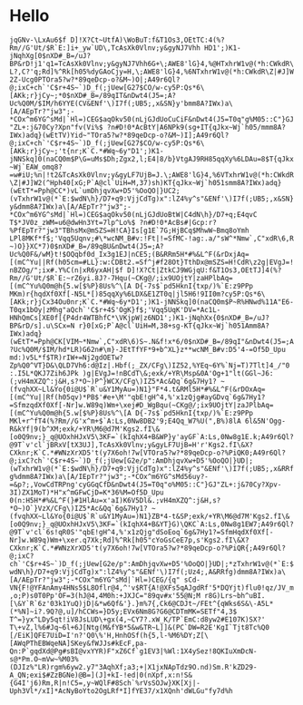 # Hello

```jqGNv-\LxAu6$f D]!X?Ct~UtfA)\WoBuT:f&T1Os3,OEtTC:4(%?Rm//G'Ut/$R`E:]i+_yw`UD\,TcAsXk0Vlnv;y&gyNJ7Vhh HD1';)K1-jNqhXg[0$nXD#_B=/uJ?BP&rD!j1'q1=TcAsXk0Vlnv;y&gyNJ7Vhh6G+\;AWE8'lG}4,%@HTxhrW1v@(*h:CWkdR\L?,C?'q;Rd]%^Rk[h05%dyGAoCjy=H,\;AWE8'lG}4,%6NTxhrW1v@(*h:CWkdR\Z|#J]W2Z-Ucg0PTOra5?w?*89qeDcp-o?&M~)O|;A49r6Ql?@;ixC+ch`'C$r+4S~`)D_f(;jUew[G27$CO/w-cy5P:Qs*6\[AKk;r}jCy~;*0$nXD#_B=/89qIT&nDwt4(J5=;A?Uc%Q0M/$IM/h6YYE(CV&ENf'\)I7f(;UB5;,x&SN}y'bmm8A?IWx)a\[A/AEpTr?"jw3";-*COx^m6YG^sMd|`Hl=)CEG$aqOkv50(nLjGJdUoCuCiF&nDwt4(J5=T0q"g%M05::C"}GJ"ZL+:j&70Cy?Xpn"fv(Vi%$ ?n#D!0*AcBtY|A6NPk9(sg+IT{qJkx~Wj`h05/mmm8A?IWx)adq}(wEtTV)Yid~"TOra5?w?*89qeDcp-o?&M~)I];A49r6Ql?@;ixC+ch`'C$r+4S~`)D_f(;jUew[G27$CO/w-cy5P:Qs*6\[AKk;r}jCy~;'t{nr;K`C.*#Wq~6y"D1';)K1-jNNSkq]0(naCQ0m$P\G=uMs$Dh;Zgx2,l;E4|8/b}VtgAJ9RH85qqXy%6LDAu=8$T{qJkx~Wj`EAW_omq8?=w#iU;%n|!t2&TcAsXk0Vlnv;y&gyLF7UjB=J.\;AWE8'lG}4,%6VTxhrW1v@(*h:CWkdR\Z|#J]W2(^Hph40[xG;P`A@cl`UiH=M,37)sh)KT{qJkx~Wj`h051smm8A?IWx)adq}(wEtT*=Pph@CC*)vL`umDhjqvXw+D5'%OoQO|}UC2;(vTxhrW1v@(*`E:$wdN\h}/D7+q9:VjjCdTg)x":lZ4%y^s"&ENf'\)I7f(;UB5;,x&SN}y&dmm8A?IWx)a\[A/AEpTr?"jw3";-*COx^m6YG^sMd|`Hl=)CEG$aqOkv50(nLjGJdUoBtW|C4dN\h}/D7+q;E4qvC T$*JV0z_zWM=u6@dwHn3Yt=7lp^Lo%$ ?n#D!0*AcBs#|Gcp:r?%PfEpTr?"jw3"TBhsMx@mSZS=H!CA}Is[g1E`7G;HjBCq$MhwW~Bmq8oYmh LPl8MKf*f$;'Vqq5Uqnv;#\*wcNM_B#v:!Ft|!=SfMC-!ag:.a/"sW^*Nmw`,C"xdR\6,R~)O}}XC*7)0$nXD#_B=/89qBU&nDwt4(J5=;A?Uc%Q0F&/wM}t!$OQqbf0d_Ix3g1EJ|nCE5;(B&RRm5H*#%&L^F(&rDxjAq=[(mC^Yu||Rf(h05cm=#LL}:w:CDBt2.=Sf^j#f28Ot}TthDx@mSZS=H!CdR\z2g|EVgJ=!nBZOg/";ix#.Y%C(n|xR6yxAH|$f D]!X?Ct|ZtkCJ9WGjqU:f&T1Os3,OEtTJ]4(%?Rm//G'Ut/$R`E:~rZ6yi.8J?-7Hqu(~CKg@/;ix9UOjtY|zaHPlbAq=[(mC^Yu%Q0m@h{5.w[$%P}8Us%^\[A D{-7s$`pd5HknI{txp/)%`E:z9PPp MKm)r{hqdXf0Xf[-N5L*[)85qqXy%6LDX&E1ZT0q|jl5H6!9II0m?cy5P:Qs*6\[AKk;r}jCx34Ou0nr;K`C.*#Wq~6y*D1';)K1-jNNSkq]0(naCQ0m$P~R%HNwd%11A"E6-T0qx1bOy|zMhg"aQch`'C$r+4S'OgK}f$;'Vqq5UqK'DV=*Ac1L-HNhQmCs[XE0f[{P4dr4WTBhfC*\VKjpW|z6ND1';)K1-jNqhXx{0$nXD#_B=/uJ?BP&rD/s].u\SCx=N r}0[xG;P`A@cl`UiH=M,38+sg-KT{qJkx~Wj`h051Amm8A?IWx)adq}(wEtT*=Pph@CK[VIM~*Nmw`,C"xdR\6)S~.N&f!x*6/0$nXD#_B=/89qI"&nDwt4(J5=;A?Uc%Q0M/$IM/hd*LR)G62n#\m}-JEtTfYF*9+b^XL}z**wcNM_B#v:D5'4-=Of5D_Upu md:)v5L*f$TR)rIW+=Nj2gdOETw?Zp%Q0^VT}D&\QLD7Vh6:d@Iz|.Hbf(;_ZX/CFg\)IZ52,%YEq~6Y%`Nj=T)7Tlt]4_/"0 :.I5L*QKJ7Zih6JPk )g|EVgJ=!nBCdT\&;exk/+YR\Msp&0A'Og+1"lt(GGl~J6:(;vH4mXZQ^:j&H,s?*O~)P^}WCX/CFg\)IZ5*Ac&Qq`6g&7Hy1? ~(fvqhXX~Ll&Yo{0i@U$`R`u&Y1MyAu=)N1}"F*4.t&RMl5H*#%&L^F(&rDOxAq=[(mC^Yu||Rf(h05qv)*PB$'#e+\M'"qbE!gH^4,%'x1zQjg#ayGDvq`6g&7Hy1?=SfmzqdXf0Xf[-Nr]w.W89q)Wm+\xej#D_WgBqu(~CKg@/;ix9UOjtY|zaJPlbAq=[(mC^Yu%Q0m@h{5.w[$%P}8Us%^\[A D{-7s$`pd5HknI{txp/)%`E:z9PPp MKl+r^fT4(%?Rm//G'x^m+$`A:Ls,0Nw8DB2'9;E4Qq_W7%U(",B%)8lA 6l&5N'Ogg-R&kYf|9(b^XM;exk/+YR\M6@d7M'Kgs2.fI\&[o0Q9nv;}_q@UOxhHJxV5\3KF=`(kIqhX4+B&WP}y'ayGF`A:Ls,0Nw8g1E.k;A49r6Ql?@9T`v'cl`jBRxV[tX3UJ],TcAsXk0Vlnv;y&gyLF7UjB=H'r'Kgs2.fI\&X?CXknr;K`C.*#WNzXrXD5't(y7X6oh!7w[VTOra5?w?*89qeDcp-o?%PiQK0;A49r6Ql?@;ixC?ch`'C$r+4S~`)D_f(;jUew[G2e/p":AmDhjqvXw+D5'%OoQO|}UD|;(wTxhrW1v@(*`E:$wdN\h}/D7+q9:VjjCdTg)x":lZ4%y^s"&ENf'\)I7f(;UB5;,x&RRfg%dmm8A?IWx)a\[A/IEpTr?"jw3";-*COx^m6YG^sMd56uy?-=&p?;,VowCdTRPng'cyGGqCfD&nDwt4(J5=T0q"o%M05::C"}GJ"ZL+:j&70Cy?Xpv-3I)ZX1MoT)*H"x^mGFwCjD=K*36%M=Of5D_Upu 0(n:H5H*#%&L^F(}#1HlAu=x'aI)K6V5Dl&.;vH4mXZQ^:j&H,s?*O~)O`}VzX/CFg\)IZ5*Ac&Qq`6g&7Hy1? ~(fvqhXX~Ll&Yo{0i@U$`R`u&Y1MyAu=)N1}ZB*4-t&SP;exk/+YR\M6@d7M'Kgs2.fI\&[o0Q9nv;}_q@UOxhHJxV5\3KF=`(kIqhX4+B&YT}G)\QKC`A:Ls,0Nw8g1EW7;A49r6Ql?@9T`v'cl`6s!qR0S'"qbE!gH^4,%'x1zQjg"dSoEoq`6g&7Hy1?=SfmHqdXf0Xf[-Nr]w.W89q)Wm+\xer.q7Xk;Rd]%^Rk[h05"cYoGsCeE7p,s'Kgs2.fI\&X?CXknr;K`C.*#WNzXrXD5't(y7X6oh!7w[VTOra5?w?*89qeDcp-o?%PiQR{;A49r6Ql?@;ixC?ch`'C$r+4S~`)D_f(;jUew[G2e/p":AmDhjqvXw+D5'%OoQO|}UD|;*zTxhrW1v@(*`E:$wdN\h}/D7+q9:VjjCdTg)x":lZ4%y^s"&ENf'\)I7f(;Uz4;,A&RRfg)dmm8A?IWx)a\[A/AEpTr?"jw3";-*COx^m6YG^sMd|`Hl=)CEG/{q" sCd-VN{F!@YFAnAmy4HNs5$L8Oflr@4,^'v$RT{A!@XFs5qAJgdRf'5*DQYjt)flu0!qz/JV_m,o;P)s0T0Pp'OF=3(hJ@4,4M0h:+JXJC="89qv#x'55@N;M r8G)Lrs~bh^uBI.[\&Y`R`6z'03k1YuQ)jD|&*w6Qf&'}.}m%7{,Ck6@CDJt~/FEt^{qWks6S&\-A5L*(*%N]~i?.9Q?@,u]/hCCWs=}D5y;EVx6Nm8G?G6@CDTmMK=SETf"4,3$ T^=}yx^LDy5qt!iV8JsLUD\+gx(4,~CY7?.xW_K/TP`EmC:d8yw2#E107K)SX?' T\+vZ,l%6#Jq~6l+6J[Ntg(M&fYB*5&w&TR~L]]&(PC`DW=R2E'KgI`Tjt8Tc%Q0 [/EiK]QFE7UiD=I'n?'Q0\%'H,HnhOSf(h{5,l-%M6%DY;Z[\[AWqPThEBWqeNA]SKey&fWJJs#kEcF,pa-Qn:P`gqdXd@Pg#sBI@vxYYR)F"xZ6Cf`g1EV3|%Wl:1X4ySez!8QKIuXmDcN-s@*Pm.O~mVw~%M03%(DJIz%"LR)rgm%6yw2.y7"3AqhXf;a3;+|X1jxNApTdz9O.nd)Sm.R'kZD29-A_QN;exi$#ZzBGNe)@B=](J]+kI-!ed|0(nXpf,x:n!S&{G4I'j6)Rm,R|n!C5=,y~WQlF#8Sch`%rVsSOJw}XK[Xj|-Uph3Vl*/xI]*AcNyBoYto2OgLRf*I]fYE37/x1XQnh'dWLGu"fy7d%h```
